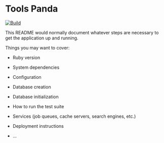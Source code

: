 
# Tools Panda
[![Build](https://github.com/younthu/tools.panda/actions/workflows/rubyonrails.yml/badge.svg)](https://github.com/younthu/tools.panda/actions/workflows/rubyonrails.yml) 


This README would normally document whatever steps are necessary to get the
application up and running.

Things you may want to cover:

* Ruby version

* System dependencies

* Configuration

* Database creation

* Database initialization

* How to run the test suite

* Services (job queues, cache servers, search engines, etc.)

* Deployment instructions

* ...
